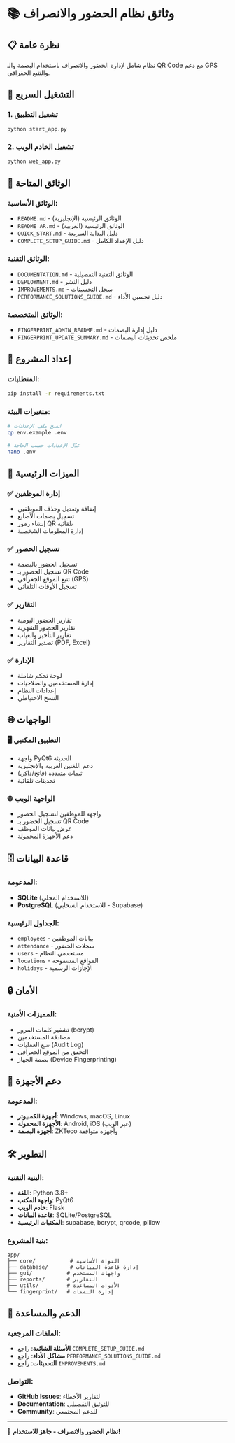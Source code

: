 # 📚 وثائق نظام الحضور والانصراف

## 📋 نظرة عامة
نظام شامل لإدارة الحضور والانصراف باستخدام البصمة والـ QR Code مع دعم GPS والتتبع الجغرافي.

## 🚀 التشغيل السريع

### 1. تشغيل التطبيق
```bash
python start_app.py
```

### 2. تشغيل الخادم الويب
```bash
python web_app.py
```

## 📖 الوثائق المتاحة

### الوثائق الأساسية:
- `README.md` - الوثائق الرئيسية (الإنجليزية)
- `README_AR.md` - الوثائق الرئيسية (العربية)
- `QUICK_START.md` - دليل البداية السريعة
- `COMPLETE_SETUP_GUIDE.md` - دليل الإعداد الكامل

### الوثائق التقنية:
- `DOCUMENTATION.md` - الوثائق التقنية التفصيلية
- `DEPLOYMENT.md` - دليل النشر
- `IMPROVEMENTS.md` - سجل التحسينات
- `PERFORMANCE_SOLUTIONS_GUIDE.md` - دليل تحسين الأداء

### الوثائق المتخصصة:
- `FINGERPRINT_ADMIN_README.md` - دليل إدارة البصمات
- `FINGERPRINT_UPDATE_SUMMARY.md` - ملخص تحديثات البصمات

## 🔧 إعداد المشروع

### المتطلبات:
```bash
pip install -r requirements.txt
```

### متغيرات البيئة:
```bash
# انسخ ملف الإعدادات
cp env.example .env

# عدّل الإعدادات حسب الحاجة
nano .env
```

## 🎯 الميزات الرئيسية

### ✅ إدارة الموظفين
- إضافة وتعديل وحذف الموظفين
- تسجيل بصمات الأصابع
- إنشاء رموز QR تلقائية
- إدارة المعلومات الشخصية

### ✅ تسجيل الحضور
- تسجيل الحضور بالبصمة
- تسجيل الحضور بـ QR Code
- تتبع الموقع الجغرافي (GPS)
- تسجيل الأوقات التلقائي

### ✅ التقارير
- تقارير الحضور اليومية
- تقارير الحضور الشهرية
- تقارير التأخير والغياب
- تصدير التقارير (PDF, Excel)

### ✅ الإدارة
- لوحة تحكم شاملة
- إدارة المستخدمين والصلاحيات
- إعدادات النظام
- النسخ الاحتياطي

## 🌐 الواجهات

### 🖥️ التطبيق المكتبي
- واجهة PyQt6 الحديثة
- دعم اللغتين العربية والإنجليزية
- ثيمات متعددة (فاتح/داكن)
- تحديثات تلقائية

### 🌐 الواجهة الويب
- واجهة للموظفين لتسجيل الحضور
- تسجيل الحضور بـ QR Code
- عرض بيانات الموظف
- دعم الأجهزة المحمولة

## 🗄️ قاعدة البيانات

### المدعومة:
- **SQLite** (للاستخدام المحلي)
- **PostgreSQL** (للاستخدام السحابي - Supabase)

### الجداول الرئيسية:
- `employees` - بيانات الموظفين
- `attendance` - سجلات الحضور
- `users` - مستخدمي النظام
- `locations` - المواقع المسموحة
- `holidays` - الإجازات الرسمية

## 🔒 الأمان

### المميزات الأمنية:
- تشفير كلمات المرور (bcrypt)
- مصادقة المستخدمين
- تتبع العمليات (Audit Log)
- التحقق من الموقع الجغرافي
- بصمة الجهاز (Device Fingerprinting)

## 📱 دعم الأجهزة

### المدعومة:
- **أجهزة الكمبيوتر**: Windows, macOS, Linux
- **الأجهزة المحمولة**: Android, iOS (عبر الويب)
- **أجهزة البصمة**: ZKTeco وأجهزة متوافقة

## 🛠️ التطوير

### البنية التقنية:
- **اللغة**: Python 3.8+
- **واجهة المكتب**: PyQt6
- **خادم الويب**: Flask
- **قاعدة البيانات**: SQLite/PostgreSQL
- **المكتبات الرئيسية**: supabase, bcrypt, qrcode, pillow

### بنية المشروع:
```
app/
├── core/           # النواة الأساسية
├── database/       # إدارة قاعدة البيانات
├── gui/           # واجهات المستخدم
├── reports/       # التقارير
├── utils/         # الأدوات المساعدة
└── fingerprint/   # إدارة البصمات
```

## 🎯 الدعم والمساعدة

### الملفات المرجعية:
- **الأسئلة الشائعة**: راجع `COMPLETE_SETUP_GUIDE.md`
- **مشاكل الأداء**: راجع `PERFORMANCE_SOLUTIONS_GUIDE.md`
- **التحديثات**: راجع `IMPROVEMENTS.md`

### التواصل:
- **GitHub Issues**: لتقارير الأخطاء
- **Documentation**: للتوثيق التفصيلي
- **Community**: للدعم المجتمعي

---

**🎉 نظام الحضور والانصراف - جاهز للاستخدام!**
